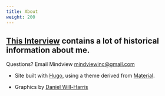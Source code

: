 ```yaml
---
title: About
weight: 200
---
```


## [This Interview](https://www.blog.pythonlibrary.org/2017/11/06/pydev-of-the-week-bruce-eckel/) contains a lot of historical information about me.

Questions? Email Mindview <mindviewinc@gmail.com>

+ Site built with
<a href="https://www.gohugo.io" target="_blank">Hugo</a>, using a theme derived from
<a href="http://github.com/digitalcraftsman/hugo-material-docs" target="_blank">Material</a>.

+ Graphics by <a href="http://www.Will-Harris.com">Daniel Will-Harris</a>
